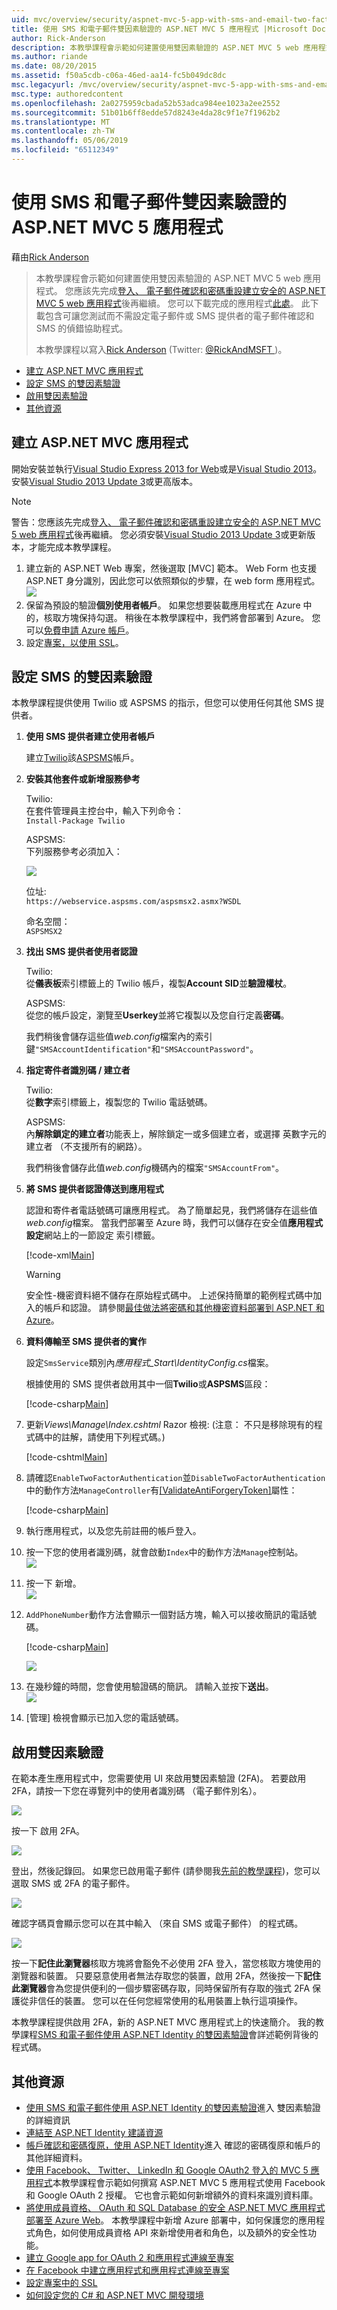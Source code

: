 ```yaml
---
uid: mvc/overview/security/aspnet-mvc-5-app-with-sms-and-email-two-factor-authentication
title: 使用 SMS 和電子郵件雙因素驗證的 ASP.NET MVC 5 應用程式 |Microsoft Docs
author: Rick-Anderson
description: 本教學課程會示範如何建置使用雙因素驗證的 ASP.NET MVC 5 web 應用程式。 您應該先完成建立安全的 ASP.NET MVC 5 web 應用程式...
ms.author: riande
ms.date: 08/20/2015
ms.assetid: f50a5cdb-c06a-46ed-aa14-fc5b049dc8dc
msc.legacyurl: /mvc/overview/security/aspnet-mvc-5-app-with-sms-and-email-two-factor-authentication
msc.type: authoredcontent
ms.openlocfilehash: 2a0275959cbada52b53adca984ee1023a2ee2552
ms.sourcegitcommit: 51b01b6ff8edde57d8243e4da28c9f1e7f1962b2
ms.translationtype: MT
ms.contentlocale: zh-TW
ms.lasthandoff: 05/06/2019
ms.locfileid: "65112349"
---
```

# <a name="aspnet-mvc-5-app-with-sms-and-email-two-factor-authentication"></a>使用 SMS 和電子郵件雙因素驗證的 ASP.NET MVC 5 應用程式

藉由[Rick Anderson]((https://twitter.com/RickAndMSFT))

> 本教學課程會示範如何建置使用雙因素驗證的 ASP.NET MVC 5 web 應用程式。 您應該先完成[登入、 電子郵件確認和密碼重設建立安全的 ASP.NET MVC 5 web 應用程式](create-an-aspnet-mvc-5-web-app-with-email-confirmation-and-password-reset.md)後再繼續。 您可以下載完成的應用程式[此處](https://code.msdn.microsoft.com/MVC-5-with-2FA-email-8f26d952)。 此下載包含可讓您測試而不需設定電子郵件或 SMS 提供者的電子郵件確認和 SMS 的偵錯協助程式。
> 
> 本教學課程以寫入[Rick Anderson](https://blogs.msdn.com/rickAndy) (Twitter: [ @RickAndMSFT ](https://twitter.com/RickAndMSFT) )。

- [建立 ASP.NET MVC 應用程式](#createMvc)
- [設定 SMS 的雙因素驗證](#SMS)
- [啟用雙因素驗證](#enable2)
- [其他資源](#addRes)

<a id="createMvc"></a>
## <a name="create-an-aspnet-mvc-app"></a>建立 ASP.NET MVC 應用程式

開始安裝並執行[Visual Studio Express 2013 for Web](https://go.microsoft.com/fwlink/?LinkId=299058)或是[Visual Studio 2013](https://go.microsoft.com/fwlink/?LinkId=306566)。 安裝[Visual Studio 2013 Update 3](https://go.microsoft.com/fwlink/?LinkId=390465)或更高版本。

> [!NOTE]
> 警告：您應該先完成[登入、 電子郵件確認和密碼重設建立安全的 ASP.NET MVC 5 web 應用程式](create-an-aspnet-mvc-5-web-app-with-email-confirmation-and-password-reset.md)後再繼續。 您必須安裝[Visual Studio 2013 Update 3](https://go.microsoft.com/fwlink/?LinkId=390465)或更新版本，才能完成本教學課程。

1. 建立新的 ASP.NET Web 專案，然後選取 [MVC] 範本。 Web Form 也支援 ASP.NET 身分識別，因此您可以依照類似的步驟，在 web form 應用程式。  
    ![](aspnet-mvc-5-app-with-sms-and-email-two-factor-authentication/_static/image1.png)
2. 保留為預設的驗證**個別使用者帳戶**。 如果您想要裝載應用程式在 Azure 中的，核取方塊保持勾選。 稍後在本教學課程中，我們將會部署到 Azure。 您可以[免費申請 Azure 帳戶](https://azure.microsoft.com/pricing/free-trial/?WT.mc_id=A261C142F)。
3. 設定[專案，以使用 SSL](create-an-aspnet-mvc-5-app-with-facebook-and-google-oauth2-and-openid-sign-on.md)。

<a id="SMS"></a>
## <a name="set-up-sms-for-two-factor-authentication"></a>設定 SMS 的雙因素驗證

本教學課程提供使用 Twilio 或 ASPSMS 的指示，但您可以使用任何其他 SMS 提供者。

1. **使用 SMS 提供者建立使用者帳戶**  
  
   建立[Twilio](https://www.twilio.com/try-twilio)該[ASPSMS](https://www.aspsms.com/asp.net/identity/testcredits/)帳戶。
2. **安裝其他套件或新增服務參考**  
  
   Twilio:  
   在套件管理員主控台中，輸入下列命令：  
    `Install-Package Twilio`  
  
   ASPSMS:  
   下列服務參考必須加入：  
  
    ![](aspnet-mvc-5-app-with-sms-and-email-two-factor-authentication/_static/image2.png)  
  
   位址:  
    `https://webservice.aspsms.com/aspsmsx2.asmx?WSDL`  
  
   命名空間：  
    `ASPSMSX2`
3. **找出 SMS 提供者使用者認證**  
  
   Twilio:  
   從**儀表板**索引標籤上的 Twilio 帳戶，複製**Account SID**並**驗證權杖**。  
  
   ASPSMS:  
   從您的帳戶設定，瀏覽至**Userkey**並將它複製以及您自行定義**密碼**。  
  
   我們稍後會儲存這些值*web.config*檔案內的索引鍵`"SMSAccountIdentification"`和`"SMSAccountPassword"`。
4. **指定寄件者識別碼 / 建立者**  
  
   Twilio:  
   從**數字**索引標籤上，複製您的 Twilio 電話號碼。  
  
   ASPSMS:  
   內**解除鎖定的建立者**功能表上，解除鎖定一或多個建立者，或選擇 英數字元的建立者 （不支援所有的網路）。  
  
   我們稍後會儲存此值*web.config*機碼內的檔案`"SMSAccountFrom"`。
5. **將 SMS 提供者認證傳送到應用程式**  
  
   認證和寄件者電話號碼可讓應用程式。 為了簡單起見，我們將儲存在這些值*web.config*檔案。 當我們部署至 Azure 時，我們可以儲存在安全值**應用程式設定**網站上的一節設定 索引標籤。 

    [!code-xml[Main](aspnet-mvc-5-app-with-sms-and-email-two-factor-authentication/samples/sample1.xml?highlight=8-10)]

    > [!WARNING]
    > 安全性-機密資料絕不儲存在原始程式碼中。 上述保持簡單的範例程式碼中加入的帳戶和認證。 請參閱[最佳做法將密碼和其他機密資料部署到 ASP.NET 和 Azure](../../../identity/overview/features-api/best-practices-for-deploying-passwords-and-other-sensitive-data-to-aspnet-and-azure.md)。
6. **資料傳輸至 SMS 提供者的實作**  
  
   設定`SmsService`類別內*應用程式\_Start\IdentityConfig.cs*檔案。  
  
   根據使用的 SMS 提供者啟用其中一個**Twilio**或**ASPSMS**區段： 

    [!code-csharp[Main](aspnet-mvc-5-app-with-sms-and-email-two-factor-authentication/samples/sample2.cs)]
7. 更新*Views\Manage\Index.cshtml* Razor 檢視: (注意： 不只是移除現有的程式碼中的註解，請使用下列程式碼。)  

    [!code-cshtml[Main](aspnet-mvc-5-app-with-sms-and-email-two-factor-authentication/samples/sample3.cshtml?highlight=29-66)]
8. 請確認`EnableTwoFactorAuthentication`並`DisableTwoFactorAuthentication`中的動作方法`ManageController`有[[ValidateAntiForgeryToken]](https://msdn.microsoft.com/library/system.web.mvc.validateantiforgerytokenattribute(v=vs.118).aspx)屬性：  

    [!code-csharp[Main](aspnet-mvc-5-app-with-sms-and-email-two-factor-authentication/samples/sample4.cs?highlight=3,16)]
9. 執行應用程式，以及您先前註冊的帳戶登入。
10. 按一下您的使用者識別碼，就會啟動`Index`中的動作方法`Manage`控制站。  
    ![](aspnet-mvc-5-app-with-sms-and-email-two-factor-authentication/_static/image3.png)
11. 按一下 新增。  
    ![](aspnet-mvc-5-app-with-sms-and-email-two-factor-authentication/_static/image4.png)
12. `AddPhoneNumber`動作方法會顯示一個對話方塊，輸入可以接收簡訊的電話號碼。

    [!code-csharp[Main](aspnet-mvc-5-app-with-sms-and-email-two-factor-authentication/samples/sample5.cs)]

    ![](aspnet-mvc-5-app-with-sms-and-email-two-factor-authentication/_static/image5.png)
13. 在幾秒鐘的時間，您會使用驗證碼的簡訊。 請輸入並按下**送出**。  
    ![](aspnet-mvc-5-app-with-sms-and-email-two-factor-authentication/_static/image6.png)
14. [管理] 檢視會顯示已加入您的電話號碼。

<a id="enable2"></a>
## <a name="enable-two-factor-authentication"></a>啟用雙因素驗證

在範本產生應用程式中，您需要使用 UI 來啟用雙因素驗證 (2FA)。 若要啟用 2FA，請按一下您在導覽列中的使用者識別碼 （電子郵件別名）。

![](aspnet-mvc-5-app-with-sms-and-email-two-factor-authentication/_static/image7.png)

按一下 啟用 2FA。

![](aspnet-mvc-5-app-with-sms-and-email-two-factor-authentication/_static/image8.png)

登出，然後記錄回。 如果您已啟用電子郵件 (請參閱我[先前的教學課程](../../../identity/overview/features-api/account-confirmation-and-password-recovery-with-aspnet-identity.md))，您可以選取 SMS 或 2FA 的電子郵件。

![](aspnet-mvc-5-app-with-sms-and-email-two-factor-authentication/_static/image9.png)

確認字碼頁會顯示您可以在其中輸入 （來自 SMS 或電子郵件） 的程式碼。

![](aspnet-mvc-5-app-with-sms-and-email-two-factor-authentication/_static/image10.png)

按一下**記住此瀏覽器**核取方塊將會豁免不必使用 2FA 登入，當您核取方塊使用的瀏覽器和裝置。 只要惡意使用者無法存取您的裝置，啟用 2FA，然後按一下**記住此瀏覽器**會為您提供便利的一個步驟密碼存取，同時保留所有存取的強式 2FA 保護從非信任的裝置。 您可以在任何您經常使用的私用裝置上執行這項操作。

本教學課程提供啟用 2FA，新的 ASP.NET MVC 應用程式上的快速簡介。 我的教學課程[SMS 和電子郵件使用 ASP.NET Identity 的雙因素驗證](../../../identity/overview/features-api/two-factor-authentication-using-sms-and-email-with-aspnet-identity.md)會詳述範例背後的程式碼。

<a id="addRes"></a>
## <a name="additional-resources"></a>其他資源

- [使用 SMS 和電子郵件使用 ASP.NET Identity 的雙因素驗證](../../../identity/overview/features-api/two-factor-authentication-using-sms-and-email-with-aspnet-identity.md)進入 雙因素驗證的詳細資訊
- [連結至 ASP.NET Identity 建議資源](../../../identity/overview/getting-started/aspnet-identity-recommended-resources.md)
- [帳戶確認和密碼復原，使用 ASP.NET Identity](../../../identity/overview/features-api/account-confirmation-and-password-recovery-with-aspnet-identity.md)進入 確認的密碼復原和帳戶的其他詳細資料。
- [使用 Facebook、 Twitter、 LinkedIn 和 Google OAuth2 登入的 MVC 5 應用程式](create-an-aspnet-mvc-5-app-with-facebook-and-google-oauth2-and-openid-sign-on.md)本教學課程會示範如何撰寫 ASP.NET MVC 5 應用程式使用 Facebook 和 Google OAuth 2 授權。 它也會示範如何新增額外的資料來識別資料庫。
- [將使用成員資格、 OAuth 和 SQL Database 的安全 ASP.NET MVC 應用程式部署至 Azure Web](https://docs.microsoft.com/aspnet/core/security/authorization/secure-data)。 本教學課程中新增 Azure 部署中，如何保護您的應用程式角色，如何使用成員資格 API 來新增使用者和角色，以及額外的安全性功能。
- [建立 Google app for OAuth 2 和應用程式連線至專案](create-an-aspnet-mvc-5-app-with-facebook-and-google-oauth2-and-openid-sign-on.md#goog)
- [在 Facebook 中建立應用程式和應用程式連線至專案](create-an-aspnet-mvc-5-app-with-facebook-and-google-oauth2-and-openid-sign-on.md#fb)
- [設定專案中的 SSL](create-an-aspnet-mvc-5-app-with-facebook-and-google-oauth2-and-openid-sign-on.md#ssl)
- [如何設定您的 C# 和 ASP.NET MVC 開發環境](https://www.twilio.com/docs/usage/tutorials/how-to-set-up-your-csharp-and-asp-net-mvc-development-environment)
